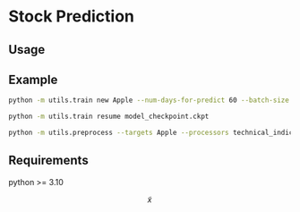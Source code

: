 # Stock Prediction

## Usage


## Example


```bash
python -m utils.train new Apple --num-days-for-predict 60 --batch-size 32 --learning-rate 0.0001 --optimizer adamax
```

```bash
python -m utils.train resume model_checkpoint.ckpt
```

```bash
python -m utils.preprocess --targets Apple --processors technical_indicators fourier_components news_features
```

## Requirements

python >= 3.10
<!-- pytorch_lightning >=  -->
<!-- tensorboard >=  -->

$$
\tilde{x}
$$